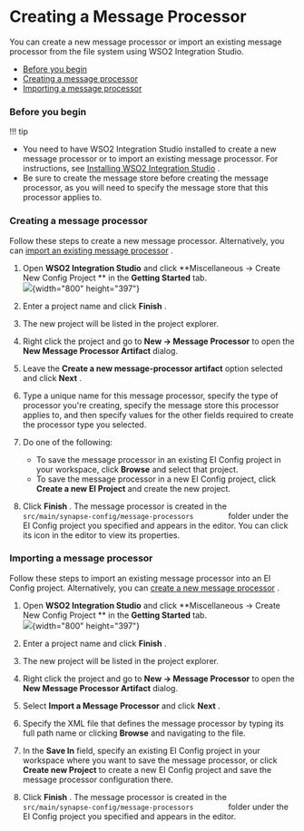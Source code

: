 # Creating a Message Processor

You can create a new message processor or import an existing message
processor from the file system using WSO2 Integration Studio.

-   [Before you begin](#CreatingaMessageProcessor-Beforeyoubegin)
-   [Creating a message
    processor](#CreatingaMessageProcessor-createCreatingamessageprocessor)
-   [Importing a message
    processor](#CreatingaMessageProcessor-importImportingamessageprocessor)

### Before you begin

!!! tip

-   You need to have WSO2 Integration Studio installed to create a new
    message processor or to import an existing message processor. For
    instructions, see [Installing WSO2 Integration
    Studio](https://docs.wso2.com/display/EI650/Installing+WSO2+Integration+Studio)
    .
-   Be sure to create the message store before creating the message
    processor, as you will need to specify the message store that this
    processor applies to.


### Creating a message processor

Follow these steps to create a new message processor. Alternatively, you
can [import an existing message
processor](#CreatingaMessageProcessor-import) .

1.  Open **WSO2 Integration Studio** and click **Miscellaneous → Create
    New Config Project ** in the **Getting Started** tab.  
    ![](attachments/119131517/119133610.png){width="800" height="397"}

2.  Enter a project name and click **Finish** .

3.  The new project will be listed in the project explorer.
4.  Right click the project and go to **New → Message Processor** to
    open the **New Message Processor Artifact** dialog.
5.  Leave the **Create a new message-processor artifact** option
    selected and click **Next** .
6.  Type a unique name for this message processor, specify the type of
    processor you're creating, specify the message store this processor
    applies to, and then specify values for the other fields required to
    create the processor type you selected.
7.  Do one of the following:  
    -   To save the message processor in an existing EI Config project
        in your workspace, click **Browse** and select that project.
    -   To save the message processor in a new EI Config project, click
        **Create a new EI Project** and create the new project.
8.  Click **Finish** . The message processor is created in the
    `          src/main/synapse-config/message-processors         `
    folder under the EI Config project you specified and appears in the
    editor. You can click its icon in the editor to view its properties.

### Importing a message processor

Follow these steps to import an existing message processor into an EI
Config project. Alternatively, you can [create a new message
processor](#CreatingaMessageProcessor-create) .

1.  Open **WSO2 Integration Studio** and click **Miscellaneous → Create
    New Config Project ** in the **Getting Started** tab.  
    ![](attachments/119131517/119133610.png){width="800" height="397"}

2.  Enter a project name and click **Finish** .

3.  The new project will be listed in the project explorer.
4.  Right click the project and go to **New → Message Processor** to
    open the **New Message Processor Artifact** dialog.
5.  Select **Import a Message Processor** and click **Next** .
6.  Specify the XML file that defines the message processor by typing
    its full path name or clicking **Browse** and navigating to the
    file.
7.  In the **Save In** field, specify an existing EI Config project in
    your workspace where you want to save the message processor, or
    click **Create new Project** to create a new EI Config project and
    save the message processor configuration there.
8.  Click **Finish** . The message processor is created in the
    `          src/main/synapse-config/message-processors         `
    folder under the EI Config project you specified and appears in the
    editor.
